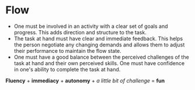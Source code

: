 # Flow
* One must be involved in an activity with a clear set of goals and progress. This adds direction and structure to the task.
* The task at hand must have clear and immediate feedback. This helps the person negotiate any changing demands and allows them to adjust their performance to maintain the flow state.
* One must have a good balance between the perceived challenges of the task at hand and their own perceived skills. One must have confidence in one's ability to complete the task at hand.

**Fluency** + **immediacy** + **autonomy** + *a little bit of challenge* = **fun**
